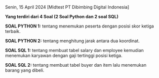 Senin, 15 April 2024 [Midtest PT Dibimbing Digital Indonesia]

**Yang terdiri dari 4 Soal (2 Soal Python dan 2 soal SQL)**

**SOAL PYTHON 1:**
tentang menemukan peserta dengan posisi skor ketiga terbaik.

**SOAL PYTHON 2:**
tentang menghitung jarak antara dua koordinat.

**SOAL SQL 1:** 
tentang membuat tabel salary dan employee kemudian menemukan karyawan dengan gaji tertinggi posisi ketiga.

**SOAL SQL 2:**
tentang membuat tabel buyer dan item lalu menemukan barang yang dibeli.
